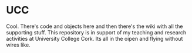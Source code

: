 UCC
===

Cool. There's code and objects here and then there's the wiki with all the supporting stuff. This repository is in support of my teaching and research activities at University College Cork. Its all in the oipen and flying without wires like.

